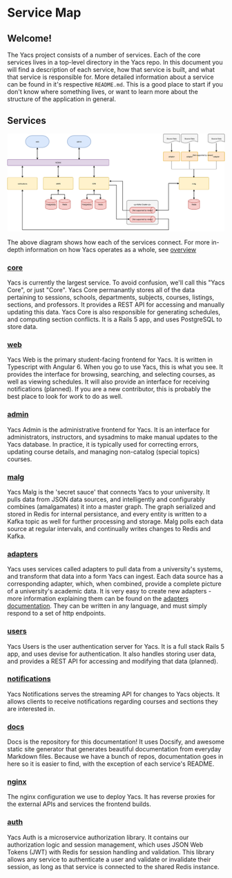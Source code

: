 # Service Map

## Welcome!

The Yacs project consists of a number of services. Each of the core services lives in a top-level directory in the Yacs repo.
In this document you will find a description of each service, how that service is built, and what that service is responsible for.
More detailed information about a service can be found in it's respective  `README.md`.
This is a good place to start if you don't know where something lives, or want to learn more about the structure of the application in general.

## Services

![](../_media/service_diagram.svg)

The above diagram shows how each of the services connect.
For more in-depth information on how Yacs operates as a whole, see [overview](architecture/overview)

### [core](https://github.com/yacs-rcos/yacs/blob/master/core)

Yacs is currently the largest service.
To avoid confusion, we'll call this "Yacs Core", or just "Core".
Yacs Core permanantly stores all of the data pertaining to sessions, schools, departments, subjects, courses, listings, sections, and professors.
It provides a REST API for accessing and manually updating this data.
Yacs Core is also responsible for generating schedules, and computing section conflicts.
It is a Rails 5 app, and uses PostgreSQL to store data.

### [web](https://github.com/yacs-rcos/yacs/blob/master/web)

Yacs Web is the primary student-facing frontend for Yacs.
It is written in Typescript with Angular 6.
When you go to use Yacs, this is what you see.
It provides the interface for browsing, searching, and selecting courses, as well as viewing schedules.
It will also provide an interface for receiving notifications (planned).
If you are a new contributor, this is probably the best place to look for work to do as well.

### [admin](https://github.com/yacs-rcos/yacs-admin)

Yacs Admin is the administrative frontend for Yacs.
It is an interface for administrators, instructors, and sysadmins to make manual updates to the Yacs database.
In practice, it is typically used for correcting errors, updating course details, and managing non-catalog (special topics) courses.

### [malg](https://github.com/yacs-rcos/yacs/blob/master/malg)

Yacs Malg is the 'secret sauce' that connects Yacs to your university.
It pulls data from JSON data sources, and intelligently and configurably combines (amalgamates) it into a master graph.
The graph serialized and stored in Redis for internal persistance, and every entity is written to a Kafka topic as well for further processing and storage.
Malg polls each data source at regular intervals, and continually writes changes to Redis and Kafka.

### [adapters](https://github.com/yacs-rcos/yacs/blob/master/adapters)

Yacs uses services called adapters to pull data from a university's systems, and transform that data into a form Yacs can ingest.
Each data source has a corresponding adapter, which, when combined, provide a complete picture of a university's academic data.
It is very easy to create new adapters - more information explaining them can be found on the [adapters documentation](https://yacs.io/#/architecture/adapters).
They can be written in any language, and must simply respond to a set of http endpoints.

### [users](https://github.com/yacs-rcos/yacs/blob/master/users)

Yacs Users is the user authentication server for Yacs.
It is a full stack Rails 5 app, and uses devise for authentication.
It also handles storing user data, and provides a REST API for accessing and modifying that data (planned).

### [notifications](https://github.com/yacs-rcos/yacs/blob/master/notifications)

Yacs Notifications serves the streaming API for changes to Yacs objects.
It allows clients to receive notifications regarding courses and sections they are interested in.

### [docs](https://github.com/yacs-rcos/docs)

Docs is the repository for this documentation!
It uses Docsify, and awesome static site generator that generates beautiful documentation from everyday Markdown files.
Because we have a bunch of repos, documentation goes in here so it is easier to find, with the exception of each service's README.

### [nginx](https://github.com/yacs-rcos/yacs-nginx)

The nginx configuration we use to deploy Yacs.
It has reverse proxies for the external APIs and services the frontend builds.

### [auth](https://github.com/yacs-rcos/yacs-auth)

Yacs Auth is a microservice authorization library.
It contains our authorization logic and session management, which uses JSON Web Tokens (JWT) with Redis for session handling and validation.
This library allows any service to authenticate a user and validate or invalidate their session, as long as that service is connected to the shared Redis instance.
